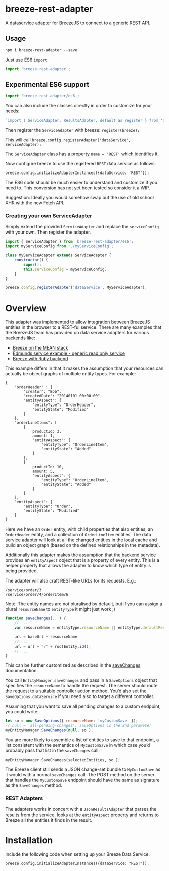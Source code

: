 breeze-rest-adapter
===================

A dataservice adapter for BreezeJS to connect to a generic REST API.

## Usage

`npm i breeze-rest-adapter --save`

Just use ES6 `import`

```js
import 'breeze-rest-adapter';
```

## Experimental ES6 support

```js
import 'breeze-rest-adapter/es6';
```

You can also include the classes directly in order to customize for your needs: 

```js
`import { ServiceAdapter, ResultsAdapter, default as register } from 'breeze-rest-adapter/es6';`
```

Then register the `ServiceAdapter` with breeze: `register(breeze);`

This will call `breeze.config.registerAdapter('dataService', ServiceAdapter);`

The `ServiceAdapter` class has a property `name = 'REST'` which identifies it.

Now configure breeze to use the registered `REST` data service as follows:

`breeze.config.initializeAdapterInstances({dataService: 'REST'});`

The ES6 code should be much easier to understand and customize if you need to. 
This conversion has not yet been tested so consider it a WIP.

Suggestion: Ideally you would somehow swap out the use of old school XHR with the new Fetch API.

### Creating your own ServiceAdapter

Simply extend the provided `ServiceAdapter` and replace the `serviceConfig` with your own. Then register the adapter.

```js
import { ServiceAdapter } from 'breeze-rest-adapter/es6';
import myServiceConfig from './myServiceConfig';

class MyServiceAdapter extends ServiceAdapter {
	constructor() {
		super();
		this.serviceConfig = myServiceConfig;
	}
}

breeze.config.registerAdapter('dataService', MyServiceAdapter);
```

# Overview

This adapter was implemented to allow integration between BreezeJS entities in the browser to a REST-ful service.
There are many examples that the BreezeJS team has provided on data service adapters for various backends like:

- [Breeze on the MEAN stack](http://www.breezejs.com/samples/zza)
- [Edmunds service example - generic read only service](http://www.breezejs.com/samples/edmunds)
- [Breeze with Ruby backend](http://www.breezejs.com/samples/intro-spa-ruby)

This example differs in that it makes the assumption that your resources can actually be object graphs of multiple entity types.  For example:

	{
	    "orderHeader" : {
		    "creator": "Bob",
			"createdDate": "20140101 00:00:00",
			"entityAspect": {
			    "entityType": "OrderHeader",
				"entityState": "Modified"
			}
		},
		"orderLineItems": [
		    {
			    productId: 3,
				amount: 1,
				"entityAspect": {
			        "entityType": "OrderLineItem",
				    "entityState": "Added"
			    }
			},
			{
			    productId: 10,
				amount: 5,
				"entityAspect": {
			        "entityType": "OrderLineItem",
				    "entityState": "Added"
			    }
			}
		],
		"entityAspect": {
			"entityType": "Order",
			"entityState": "Modified"
		}
	}

Here we have an `Order` entity, with child properties that also entities, an `OrderHeader` entity, and a collection of `OrderLineItem` entities.
The data service adapter will look at all the changed entities in the local cache and build an object graph (based on the defined relationships
in the metadata).

Additionally this adapter makes the assumption that the backend service provides an `entityAspect` object that is a property of every entity.
This is a helper property that allows the adapter to know which type of entity is being provided.

The adapter will also craft REST-like URLs for its requests.  E.g.:

```
/service/order/3
/service/order/4/orderItem/6
```

Note: The entity names are not pluralised by default, but if you can assign a plural `resourceName` to `entityType` it might just work ;)

```js
function saveChanges(...) {
	// ...
	var resourceName = entityType.resourceName || entityType.defaultResourceName;

	url = baseUrl + resourceName
	// ...
	url = url + "/" + rootEntity.id();
	// ...
}
```

This can be further customized as described in the [saveChanges](http://breeze.github.io/doc-js/saving-changes.html) documentation.

You call `EntityManager.saveChanges` and pass in a `SaveOptions` object that specifies the `resourceName` to handle the request. The server should route the request to a suitable controller action method. You’d also set the `SaveOptions.dataService` if you need also to target a different controller.

Assuming that you want to save all pending changes to a custom endpoint, you could write:

```js
let so = new SaveOptions({ resourceName: 'myCustomSave' });
// null = 'all-pending-changes'; saveOptions is the 2nd parameter
myEntityManager.SaveChanges(null, so ); 
```

You are more likely to assemble a list of entities to save to that endpoint, a list consistent with the semantics of `MyCustomSave` in which case you’d probably pass that list in the `saveChanges` call:

`myEntityManager.SaveChanges(selectedEntities, so );`

The Breeze client still sends a JSON change-set bundle to `MyCustomSave` as it would with a normal `saveChanges` call. The POST method on the server that handles the `MyCustomSave` endpoint should have the same as signature as the `SaveChanges` method.

### REST Adapters

The adapters works in concert with a `JsonResultsAdapter` that parses the results from the service, looks at the `entityAspect` property
and returns to Breeze all the entities it finds in the result.

# Installation

Include the following code when setting up your Breeze Data Service:

`breeze.config.initializeAdapterInstances({dataService: "REST"});`



